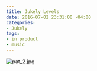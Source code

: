 ```yaml
---
title: Jukely Levels
date: 2016-07-02 23:31:00 -04:00
categories:
- Jukely
tags:
- in product
- music
---
```


![pat_2.jpg](/uploads/pat_2.jpg)